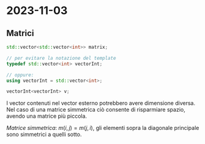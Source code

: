 # 2023-11-03

## Matrici

```cpp
std::vector<std::vector<int>> matrix;
```

```cpp
// per evitare la notazione del template
typedef std::vector<int> vectorInt;

// oppure:
using vectorInt = std::vector<int>;

vectorInt<vectorInt> v;
```

I vector contenuti nel vector esterno potrebbero avere dimensione diversa. Nel caso di una matrice simmetrica ciò consente di risparmiare spazio, avendo una matrice più piccola.

*Matrice simmetrica*: $m(i, j) = m(j, i)$, gli elementi sopra la diagonale principale sono simmetrici a quelli sotto.
